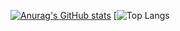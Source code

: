 

[![Anurag's GitHub stats](https://github-readme-stats.vercel.app/api?username=henriquemoreiraa&show_icons=true&&theme=dracula)](https://github.com/anuraghazra/github-readme-stats)
[![Top Langs](https://github-readme-stats.vercel.app/api/top-langs/?username=henriquemoreiraa&layout=compact&theme=dracula)

